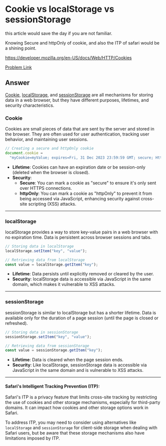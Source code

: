 # Cookie vs localStorage vs sessionStorage

this article would save the day if you are not familiar.

Knowing Secure and httpOnly of cookie, and also the ITP of safari would be a shining point.

https://developer.mozilla.org/en-US/docs/Web/HTTP/Cookies

[Problem Link](https://bigfrontend.dev/question/Cookie-vs-localStorage-vs-sessionStorage)

## Answer

[Cookie](https://developer.mozilla.org/en-US/docs/Web/API/Document/cookie), [localStorage](https://developer.mozilla.org/en-US/docs/Web/API/Window/localStorage), and [sessionStorage](https://developer.mozilla.org/en-US/docs/Web/API/Window/sessionStorage) are all mechanisms for storing data in a web browser, but they have different purposes, lifetimes, and security characteristics.

### Cookie

Cookies are small pieces of data that are sent by the server and stored in the browser. They are often used for user authentication, tracking user behavior, and maintaining user sessions.

```javascript
// Creating a secure and httpOnly cookie
document.cookie =
  "myCookie=myValue; expires=Fri, 31 Dec 2023 23:59:59 GMT; secure; HttpOnly";
```

- **Lifetime**: Cookies can have an expiration date or be session-only (deleted when the browser is closed).
- **Security**:
  - **Secure**: You can mark a cookie as "secure" to ensure it's only sent over HTTPS connections.
  - **httpOnly**: You can mark a cookie as "httpOnly" to prevent it from being accessed via JavaScript, enhancing security against cross-site scripting (XSS) attacks.

---

### localStorage

localStorage provides a way to store key-value pairs in a web browser with no expiration time. Data is persistent across browser sessions and tabs.

```javascript
// Storing data in localStorage
localStorage.setItem("key", "value");

// Retrieving data from localStorage
const value = localStorage.getItem("key");
```

- **Lifetime**: Data persists until explicitly removed or cleared by the user.
- **Security**: localStorage data is accessible via JavaScript in the same domain, which makes it vulnerable to XSS attacks.

---

### sessionStorage

sessionStorage is similar to localStorage but has a shorter lifetime. Data is available only for the duration of a page session (until the page is closed or refreshed).

```javascript
// Storing data in sessionStorage
sessionStorage.setItem("key", "value");

// Retrieving data from sessionStorage
const value = sessionStorage.getItem("key");
```

- **Lifetime**: Data is cleared when the page session ends.
- **Security**: Like localStorage, sessionStorage data is accessible via JavaScript in the same domain and is vulnerable to XSS attacks.

---

#### Safari's Intelligent Tracking Prevention (ITP):

Safari's ITP is a privacy feature that limits cross-site tracking by restricting the use of cookies and other storage mechanisms, especially for third-party domains. It can impact how cookies and other storage options work in Safari.

To address ITP, you may need to consider using alternatives like `localStorage` and `sessionStorage` for client-side storage when dealing with Safari users, but be aware that these storage mechanisms also have limitations imposed by ITP.
